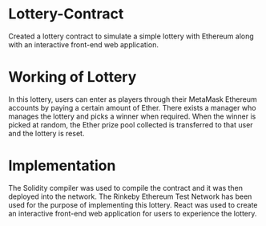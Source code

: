 # Lottery-Contract
Created a lottery contract to simulate a simple lottery with Ethereum along with an interactive front-end web application.

# Working of Lottery
In this lottery, users can enter as players through their MetaMask Ethereum accounts by paying a certain amount of Ether.
There exists a manager who manages the lottery and picks a winner when required.
When the winner is picked at random, the Ether prize pool collected is transferred to that user and the lottery is reset.

# Implementation
The Solidity compiler was used to compile the contract and it was then deployed into the network.
The Rinkeby Ethereum Test Network has been used for the purpose of implementing this lottery.
React was used to create an interactive front-end web application for users to experience the lottery.

